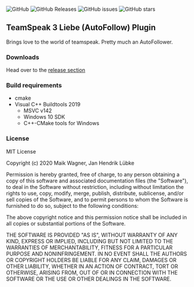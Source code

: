 ![GitHub](https://img.shields.io/github/license/akaSyntaax/ts3-liebe?style=for-the-badge)
![GitHub Releases](https://img.shields.io/github/downloads/akaSyntaax/ts3-liebe/1.0/total?style=for-the-badge)
![GitHub issues](https://img.shields.io/github/issues-raw/akaSyntaax/ts3-liebe?style=for-the-badge)
![GitHub stars](https://img.shields.io/github/stars/akaSyntaax/ts3-liebe?style=for-the-badge)

## TeamSpeak 3 Liebe (AutoFollow) Plugin
Brings love to the world of teamspeak. Pretty much an AutoFollower.

### Downloads
Head over to the [release section](https://github.com/akaSyntaax/ts3-liebe/releases)

### Build requirements
* cmake
* Visual C++ Buildtools 2019
  * MSVC v142
  * Windows 10 SDK
  * C++-CMake tools for Windows

### License
MIT License

Copyright (c) 2020 Maik Wagner, Jan Hendrik Lübke

Permission is hereby granted, free of charge, to any person obtaining a copy
of this software and associated documentation files (the "Software"), to deal
in the Software without restriction, including without limitation the rights
to use, copy, modify, merge, publish, distribute, sublicense, and/or sell
copies of the Software, and to permit persons to whom the Software is
furnished to do so, subject to the following conditions:

The above copyright notice and this permission notice shall be included in all
copies or substantial portions of the Software.

THE SOFTWARE IS PROVIDED "AS IS", WITHOUT WARRANTY OF ANY KIND, EXPRESS OR
IMPLIED, INCLUDING BUT NOT LIMITED TO THE WARRANTIES OF MERCHANTABILITY,
FITNESS FOR A PARTICULAR PURPOSE AND NONINFRINGEMENT. IN NO EVENT SHALL THE
AUTHORS OR COPYRIGHT HOLDERS BE LIABLE FOR ANY CLAIM, DAMAGES OR OTHER
LIABILITY, WHETHER IN AN ACTION OF CONTRACT, TORT OR OTHERWISE, ARISING FROM,
OUT OF OR IN CONNECTION WITH THE SOFTWARE OR THE USE OR OTHER DEALINGS IN THE
SOFTWARE.